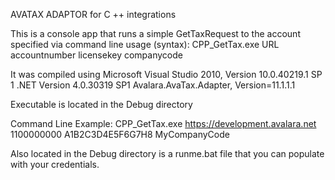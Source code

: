 AVATAX ADAPTOR for C ++ integrations

This is a console app that runs a simple GetTaxRequest to the account specified via command line usage (syntax): CPP_GetTax.exe URL accountnumber licensekey companycode

It was compiled using Microsoft Visual Studio 2010, Version 10.0.40219.1 SP 1
.NET Version 4.0.30319 SP1 
Avalara.AvaTax.Adapter, Version=11.1.1.1

Executable is located in the Debug directory

Command Line Example: CPP_GetTax.exe https://development.avalara.net 1100000000 A1B2C3D4E5F6G7H8 MyCompanyCode

Also located in the Debug directory is a runme.bat file that you can populate with your credentials.





